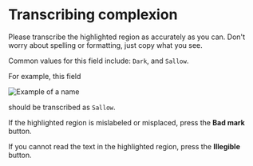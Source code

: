 # Transcribing complexion

Please transcribe the highlighted region as accurately as you can. Don't worry about spelling or formatting, just copy what you see.

Common values for this field include: `Dark`, and `Sallow`.

For example, this field

![Example of a name](/images/cd_complexion.png)

should be transcribed as `Sallow`.

If the highlighted region is mislabeled or misplaced, press the **Bad mark** button.

If you cannot read the text in the highlighted region, press the **Illegible** button.